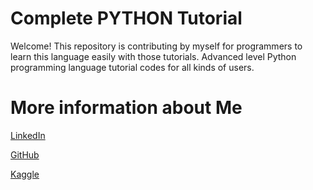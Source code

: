 # Complete PYTHON Tutorial

Welcome! This repository is contributing by myself for programmers to learn this language easily with those tutorials. Advanced level Python programming language tutorial codes for all kinds of users.

# More information about Me

[LinkedIn](https://www.linkedin.com/in/emiryarkinyaman/)

[GitHub](https://github.com/WEINOOSE)

[Kaggle](https://www.kaggle.com/weinoose)
